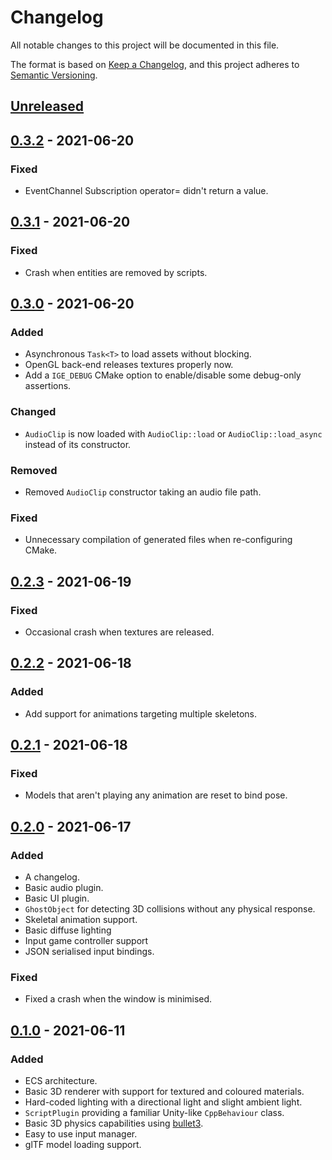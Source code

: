 # Changelog

All notable changes to this project will be documented in this file.

The format is based on [Keep a Changelog](https://keepachangelog.com/en/1.0.0/),
and this project adheres to
[Semantic Versioning](https://semver.org/spec/v2.0.0.html).

## [Unreleased]

## [0.3.2] - 2021-06-20

### Fixed

- EventChannel Subscription operator= didn't return a value.

## [0.3.1] - 2021-06-20

### Fixed

- Crash when entities are removed by scripts.

## [0.3.0] - 2021-06-20

### Added

- Asynchronous `Task<T>` to load assets without blocking.
- OpenGL back-end releases textures properly now.
- Add a `IGE_DEBUG` CMake option to enable/disable some debug-only assertions.

### Changed

- `AudioClip` is now loaded with `AudioClip::load` or `AudioClip::load_async`
  instead of its constructor.

### Removed

- Removed `AudioClip` constructor taking an audio file path.

### Fixed

- Unnecessary compilation of generated files when re-configuring CMake.

## [0.2.3] - 2021-06-19

### Fixed

- Occasional crash when textures are released.

## [0.2.2] - 2021-06-18

### Added

- Add support for animations targeting multiple skeletons.

## [0.2.1] - 2021-06-18

### Fixed

- Models that aren't playing any animation are reset to bind pose.

## [0.2.0] - 2021-06-17

### Added

- A changelog.
- Basic audio plugin.
- Basic UI plugin.
- `GhostObject` for detecting 3D collisions without any physical response.
- Skeletal animation support.
- Basic diffuse lighting
- Input game controller support
- JSON serialised input bindings.

### Fixed

- Fixed a crash when the window is minimised.

## [0.1.0] - 2021-06-11

### Added

- ECS architecture.
- Basic 3D renderer with support for textured and coloured materials.
- Hard-coded lighting with a directional light and slight ambient light.
- `ScriptPlugin` providing a familiar Unity-like `CppBehaviour` class.
- Basic 3D physics capabilities using
  [bullet3](https://github.com/bulletphysics/bullet3).
- Easy to use input manager.
- glTF model loading support.

[unreleased]: https://github.com/nasso/ige/compare/v0.3.2...HEAD
[0.3.2]: https://github.com/nasso/ige/compare/v0.3.1...v0.3.2
[0.3.1]: https://github.com/nasso/ige/compare/v0.3.0...v0.3.1
[0.3.0]: https://github.com/nasso/ige/compare/v0.2.3...v0.3.0
[0.2.3]: https://github.com/nasso/ige/compare/v0.2.2...v0.2.3
[0.2.2]: https://github.com/nasso/ige/compare/v0.2.1...v0.2.2
[0.2.1]: https://github.com/nasso/ige/compare/v0.2.0...v0.2.1
[0.2.0]: https://github.com/nasso/ige/compare/v0.1.0...v0.2.0
[0.1.0]: https://github.com/nasso/ige/releases/tag/v0.1.0
